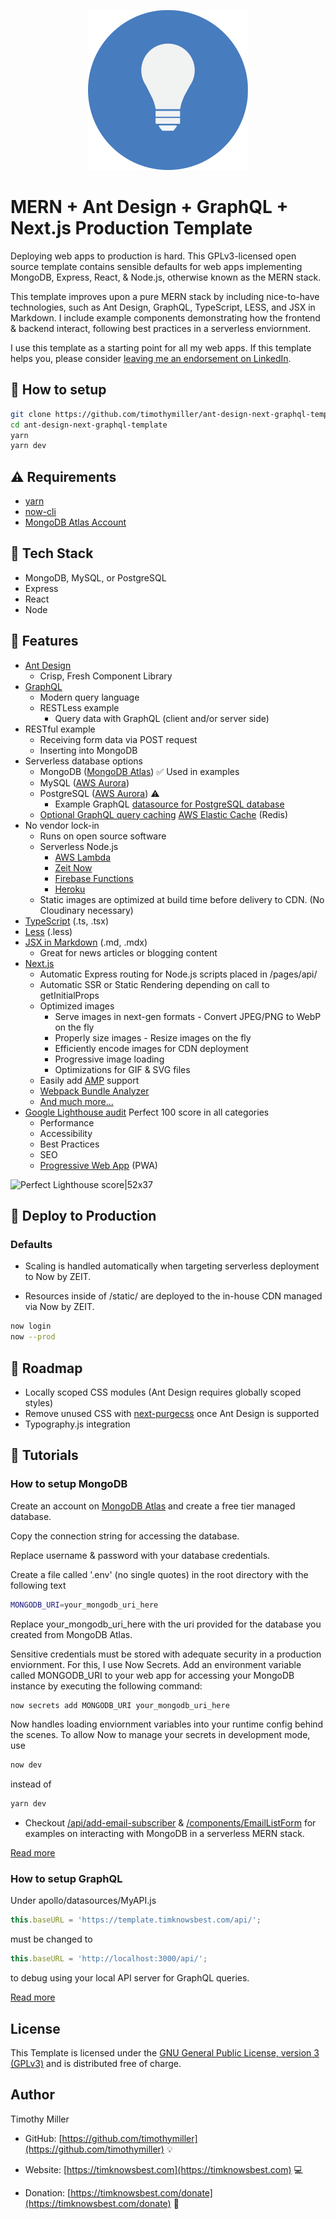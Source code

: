 <p align="center"><a href="https://template.timknowsbest.com" target="_blank" rel="noopener noreferrer"><img width="256" src="/static/favicon/icons-512.png" alt="MERN + Ant Design + GraphQL + Next.js Template logo"/></a></p>

# MERN + Ant Design +  GraphQL + Next.js Production Template

Deploying web apps to production is hard. This GPLv3-licensed open source template contains sensible defaults for web apps implementing MongoDB, Express, React, & Node.js, otherwise known as the MERN stack.

This template improves upon a pure MERN stack by including nice-to-have technologies, such as Ant Design, GraphQL, TypeScript, LESS, and JSX in Markdown. I include example components demonstrating how the frontend & backend interact, following best practices in a serverless enviornment.

I use this template as a starting point for all my web apps. If this template helps you, please consider [leaving me an endorsement on LinkedIn](https://www.linkedin.com/in/timothymillerdev/).

## :wrench: How to setup

```bash
git clone https://github.com/timothymiller/ant-design-next-graphql-template.git
cd ant-design-next-graphql-template
yarn
yarn dev
```

## :warning: Requirements

- [yarn](https://yarnpkg.com)
- [now-cli](https://zeit.co/download)
- [MongoDB Atlas Account](https://www.mongodb.com/download-center)

## :hamburger: Tech Stack

- MongoDB, MySQL, or PostgreSQL
- Express
- React
- Node

## :gem: Features

- [Ant Design](https://github.com/ant-design/ant-design)
  - Crisp, Fresh Component Library
- [GraphQL](https://github.com/timothymiller/ant-design-next-graphql-template#how-to-setup-graphql)
  - Modern query language
  - RESTLess example
    - Query data with GraphQL (client and/or server side)
- RESTful example
  - Receiving form data via POST request
  - Inserting into MongoDB
- Serverless database options
  - MongoDB ([MongoDB Atlas](https://www.mongodb.com/cloud/atlas)) :white_check_mark: Used in examples
  - MySQL ([AWS Aurora](https://aws.amazon.com/rds/aurora/))
  - PostgreSQL ([AWS Aurora](https://aws.amazon.com/rds/aurora/)) :warning:
    - Example GraphQL [datasource for PostgreSQL database](https://github.com/timothymiller/mern-ant-design-graphql-next-template/blob/master/apollo/datasources/MySQLDatabase.js)
  - [Optional GraphQL query caching](https://github.com/timothymiller/mern-ant-design-graphql-next-template/blob/master/pages/api/graphql.js) [AWS Elastic Cache](https://aws.amazon.com/elasticache/) (Redis)
- No vendor lock-in
  - Runs on open source software
  - Serverless Node.js
    - [AWS Lambda](https://aws.amazon.com/lambda/)
    - [Zeit Now](https://zeit.co/)
    - [Firebase Functions](https://firebase.google.com/docs/functions)
    - [Heroku](https://www.heroku.com/)
  - Static images are optimized at build time before delivery to CDN. (No Cloudinary necessary)
- [TypeScript](https://github.com/microsoft/TypeScript) (.ts, .tsx)
- [Less](https://github.com/less/less.js) (.less)
- [JSX in Markdown](https://github.com/mdx-js/mdx) (.md, .mdx)
  - Great for news articles or blogging content
- [Next.js](https://github.com/zeit/next.js)
  - Automatic Express routing for Node.js scripts placed in /pages/api/
  - Automatic SSR or Static Rendering depending on call to getInitialProps
  - Optimized images
    - Serve images in next-gen formats - Convert JPEG/PNG to WebP on the fly
    - Properly size images - Resize images on the fly
    - Efficiently encode images for CDN deployment
    - Progressive image loading
    - Optimizations for GIF & SVG files
  - Easily add [AMP](https://developers.google.com/amp/) support
  - [Webpack Bundle Analyzer](https://github.com/zeit/next-plugins/tree/master/packages/next-bundle-analyzer)
  - [And much more...](https://nextjs.org/#features)  
- [Google Lighthouse audit](https://web.dev/measure) Perfect 100 score in all categories
  - Performance
  - Accessibility
  - Best Practices
  - SEO
  - [Progressive Web App](https://developers.google.com/web/progressive-web-apps/) (PWA)

![Perfect Lighthouse score|52x37](https://template.timknowsbest.com/static/images/perfect-lighthouse-score.gif)

## :rocket: Deploy to Production

### Defaults

- Scaling is handled automatically when targeting serverless deployment to Now by ZEIT.

- Resources inside of /static/ are deployed to the in-house CDN managed via Now by ZEIT.

```bash
now login
now --prod
```

## :construction: Roadmap

- Locally scoped CSS modules (Ant Design requires globally scoped styles)
- Remove unused CSS with [next-purgecss](https://github.com/lucleray/next-purgecss) once Ant Design is supported
- Typography.js integration

## :microscope: Tutorials

### How to setup MongoDB

Create an account on [MongoDB Atlas](https://www.mongodb.com/cloud/atlas) and create a free tier managed database.

Copy the connection string for accessing the database.

Replace username & password with your database credentials.

Create a file called '.env' (no single quotes) in the root directory with the following text

```bash
MONGODB_URI=your_mongodb_uri_here
```

Replace your_mongodb_uri_here with the uri provided for the database you created from MongoDB Atlas.

Sensitive credentials must be stored with adequate security in a production enviornment. For this, I use Now Secrets. Add an environment variable called MONGODB_URI to your web app for accessing your MongoDB instance by executing the following command:

```bash
now secrets add MONGODB_URI your_mongodb_uri_here
```

Now handles loading enviornment variables into your runtime config behind the scenes. To allow Now to manage your secrets in development mode, use

```bash
now dev
```

instead of

```bash
yarn dev
```

- Checkout [/api/add-email-subscriber](https://github.com/timothymiller/mern-ant-design-graphql-next-template/blob/master/pages/api/add-email-subscriber.js) & [/components/EmailListForm](https://github.com/timothymiller/mern-ant-design-graphql-next-template/blob/master/components/EmailListForm/EmailListForm.jsx) for examples on interacting with MongoDB in a serverless MERN stack.

[Read more](https://timknowsbest.com/how-to-setup-mongodb)

### How to setup GraphQL

Under apollo/datasources/MyAPI.js

```javascript
this.baseURL = 'https://template.timknowsbest.com/api/';
```

must be changed to 

```javascript
this.baseURL = 'http://localhost:3000/api/';
```

to debug using your local API server for GraphQL queries.

[Read more](https://timknowsbest.com/how-to-setup-graphql)

## License 

This Template is licensed under the [GNU General Public License, version 3 (GPLv3)](http://www.gnu.org/licenses/gpl-3.0.html) and is distributed free of charge.


## Author

Timothy Miller

* GitHub: [https://github.com/timothymiller](https://github.com/timothymiller) :bulb:

* Website: [https://timknowsbest.com](https://timknowsbest.com) :computer:

* Donation: [https://timknowsbest.com/donate](https://timknowsbest.com/donate) :money_with_wings:
